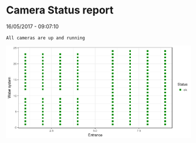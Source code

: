 Camera Status report
================
16/05/2017 - 09:07:10

    All cameras are up and running

![](camreport_files/figure-markdown_github/unnamed-chunk-2-1.png)
